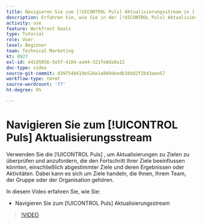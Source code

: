 ```yaml
---
title: Navigieren Sie zum [!UICONTROL Puls] Aktualisierungsstream in [!DNL Goals]
description: Erfahren Sie, wie Sie in der [!UICONTROL Puls] Aktualisierungsstream in [!DNL Goals].
activity: use
feature: Workfront Goals
type: Tutorial
role: User
level: Beginner
team: Technical Marketing
kt: 8927
exl-id: 441d5056-5e5f-4104-aa44-321fe0da9a12
doc-type: video
source-git-commit: d39754b619e526e1a869deedb38dd2f2b43aee57
workflow-type: tm+mt
source-wordcount: '77'
ht-degree: 0%

---
```


# Navigieren Sie zum [!UICONTROL Puls] Aktualisierungsstream

Verwenden Sie die [!UICONTROL Puls] , um Aktualisierungen zu Zielen zu überprüfen und anzufordern, die den Fortschritt Ihrer Ziele beeinflussen könnten, einschließlich abgestimmter Ziele und deren Ergebnissen oder Aktivitäten. Dabei kann es sich um Ziele handeln, die Ihnen, Ihrem Team, der Gruppe oder der Organisation gehören.

In diesem Video erfahren Sie, wie Sie:

* Navigieren Sie zum [!UICONTROL Puls] Aktualisierungsstream

>[!VIDEO](https://video.tv.adobe.com/v/335199/?quality=12)
